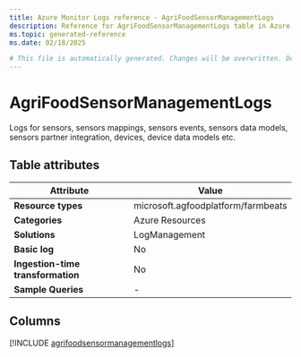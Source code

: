 ```yaml
---
title: Azure Monitor Logs reference - AgriFoodSensorManagementLogs
description: Reference for AgriFoodSensorManagementLogs table in Azure Monitor Logs.
ms.topic: generated-reference
ms.date: 02/18/2025

# This file is automatically generated. Changes will be overwritten. Do not change this file directly.
---
```


# AgriFoodSensorManagementLogs

Logs for sensors, sensors mappings, sensors events, sensors data models, sensors partner integration, devices, device data models etc.


## Table attributes

|Attribute|Value|
|---|---|
|**Resource types**|microsoft.agfoodplatform/farmbeats|
|**Categories**|Azure Resources|
|**Solutions**| LogManagement|
|**Basic log**|No|
|**Ingestion-time transformation**|No|
|**Sample Queries**|-|



## Columns
  
[!INCLUDE [agrifoodsensormanagementlogs](~/reusable-content/ce-skilling/azure/includes/azure-monitor/reference/tables/agrifoodsensormanagementlogs-include.md)]
